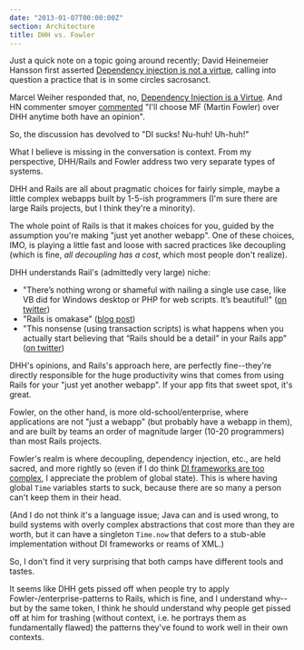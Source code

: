 ```yaml
---
date: "2013-01-07T00:00:00Z"
section: Architecture
title: DHH vs. Fowler
---
```



Just a quick note on a topic going around recently; David Heinemeier Hansson first asserted [Dependency injection is not a virtue](http://david.heinemeierhansson.com/2012/dependency-injection-is-not-a-virtue.html), calling into question a practice that is in some circles sacrosanct.

Marcel Weiher responded that, no, [Dependency Injection is a Virtue](http://blog.metaobject.com/2013/01/dependency-injection-is-virtue.html). And HN commenter smoyer [commented](http://news.ycombinator.com/item?id=5020525) "I'll choose MF (Martin Fowler) over DHH anytime both have an opinion".

So, the discussion has devolved to "DI sucks! Nu-huh! Uh-huh!"

What I believe is missing in the conversation is context. From my perspective, DHH/Rails and Fowler address two very separate types of systems.

DHH and Rails are all about pragmatic choices for fairly simple, maybe a little complex webapps built by 1-5-ish programmers (I'm sure there are large Rails projects, but I think they're a minority).

The whole point of Rails is that it makes choices for you, guided by the assumption you're making "just yet another webapp". One of these choices, IMO, is playing a little fast and loose with sacred practices like decoupling (which is fine, *all decoupling has a cost*, which most people don't realize).

DHH understands Rail's (admittedly very large) niche:

* "There’s nothing wrong or shameful with nailing a single use case, like VB did for Windows desktop or PHP for web scripts. It’s beautiful!" ([on twitter](https://twitter.com/dhh/status/284952366317461504))
* "Rails is omakase" ([blog post](http://david.heinemeierhansson.com/2012/rails-is-omakase.html))
* "This nonsense (using transaction scripts) is what happens when you actually start believing that “Rails should be a detail” in your Rails app" ([on twitter](https://twitter.com/dhh/status/282965246547750912))

DHH's opinions, and Rails's approach here, are perfectly fine--they're directly responsible for the huge productivity wins that comes from using Rails for your "just yet another webapp". If your app fits that sweet spot, it's great.

Fowler, on the other hand, is more old-school/enterprise, where applications are not "just a webapp" (but probably have a webapp in them), and are built by teams an order of magnitude larger (10-20 programmers) than most Rails projects.

Fowler's realm is where decoupling, dependency injection, etc., are held sacred, and more rightly so (even if I do think [DI frameworks are too complex](http://draconianoverlord.com/2011/03/17/frameworkless-di.html), I appreciate the problem of global state). This is where having global `Time` variables starts to suck, because there are so many a person can't keep them in their head.

(And I do not think it's a language issue; Java can and is used wrong, to build systems with overly complex abstractions that cost more than they are worth, but it can have a singleton `Time.now` that defers to a stub-able implementation without DI frameworks or reams of XML.)

So, I don't find it very surprising that both camps have different tools and tastes.

It seems like DHH gets pissed off when people try to apply Fowler-/enterprise-patterns to Rails, which is fine, and I understand why--but by the same token, I think he should understand why people get pissed off at him for trashing (without context, i.e. he portrays them as fundamentally flawed) the patterns they've found to work well in their own contexts. 

